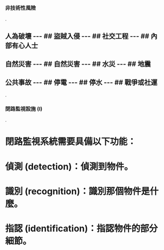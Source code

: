  ### 非技術性風險
.
  ## 人為破壞 --- ## 盜賊入侵 --- ## 社交工程 --- ## 內部有心人士
  ## 自然災害 --- ## 自然災害 --- ## 水災 --- ## 地震
  ## 公共事故 --- ##	停電 ---	## 停水 ---	## 戰爭或社運
.
 ### 閉路監視設施 (I)
.
 # 閉路監視系統需要具備以下功能：
# 偵測 (detection)：偵測到物件。
# 識別 (recognition)：識別那個物件是什麼。
# 指認 (identification)：指認物件的部分細節。
